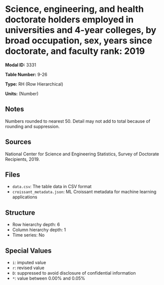 # Science, engineering, and health doctorate holders employed in universities and 4-year colleges, by broad occupation, sex, years since doctorate, and faculty rank: 2019

**Modal ID:** 3331

**Table Number:** 9-26

**Type:** RH (Row Hierarchical)

**Units:** (Number)

## Notes

Numbers rounded to nearest 50. Detail may not add to total because of rounding and suppression.

## Sources

National Center for Science and Engineering Statistics, Survey of Doctorate Recipients, 2019.

## Files

- `data.csv`: The table data in CSV format
- `croissant_metadata.json`: ML Croissant metadata for machine learning applications

## Structure

- Row hierarchy depth: 6
- Column hierarchy depth: 1
- Time series: No

## Special Values

- `i`: imputed value
- `r`: revised value
- `D`: suppressed to avoid disclosure of confidential information
- `*`: value between 0.00% and 0.05%
